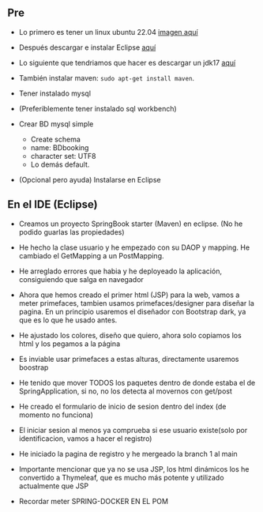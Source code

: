 ## Pre

- Lo primero es tener un linux ubuntu 22.04 [imagen aquí](https://ubuntu.com/download/desktop)

- Después descargar e instalar Eclipse [aquí](https://www.eclipse.org/downloads/)

- Lo siguiente que tendriamos que hacer es descargar un jdk17 [aquí](https://download.oracle.com/java/17/latest/jdk-17_linux-aarch64_bin.tar.gz)

- También instalar maven: `sudo apt-get install maven`.

- Tener instalado mysql

- (Preferiblemente tener instalado sql workbench) 

- Crear BD mysql simple
  - Create schema
  - name: BDbooking
  - character set: UTF8
  - Lo demás default.
  
- (Opcional pero ayuda) Instalarse en Eclipse
## En el IDE (Eclipse)

- Creamos un proyecto SpringBook starter (Maven) en eclipse. (No he podido guarlas las propiedades)

- He hecho la clase usuario y he empezado con su DAOP y mapping. He cambiado el GetMapping a un PostMapping.

- He arreglado errores que habia y he deployeado la aplicación, consiguiendo que salga en navegador

- Ahora que hemos creado el primer html (JSP) para la web, vamos a meter primefaces, tambien usamos primefaces/designer para diseñar la pagina. En un principio usaremos el diseñador con Bootstrap dark, ya que es lo que he usado antes.

- He ajustado los colores, diseño que quiero, ahora solo copiamos los html y los pegamos a la página

- Es inviable usar primefaces a estas alturas, directamente usaremos boostrap

- He tenido que mover TODOS los paquetes dentro de donde estaba el de SpringApplication, si no, no los detecta al movernos con get/post

- He creado el formulario de inicio de sesion dentro del index (de momento no funciona)

- El iniciar sesion al menos ya comprueba si ese usuario existe(solo por identificacion, vamos a hacer el registro)

- He iniciado la pagina de registro y he mergeado la branch 1 al main

- Importante mencionar que ya no se usa JSP, los html dinámicos los he convertido a Thymeleaf, que es mucho más potente y utilizado actualmente que JSP

- Recordar meter SPRING-DOCKER EN EL POM
